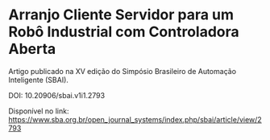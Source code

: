 # Arranjo Cliente Servidor para um Robô Industrial com Controladora Aberta

Artigo publicado na XV edição do Simpósio Brasileiro de Automação Inteligente (SBAI).

DOI: 10.20906/sbai.v1i1.2793

Disponível no link: https://www.sba.org.br/open_journal_systems/index.php/sbai/article/view/2793
